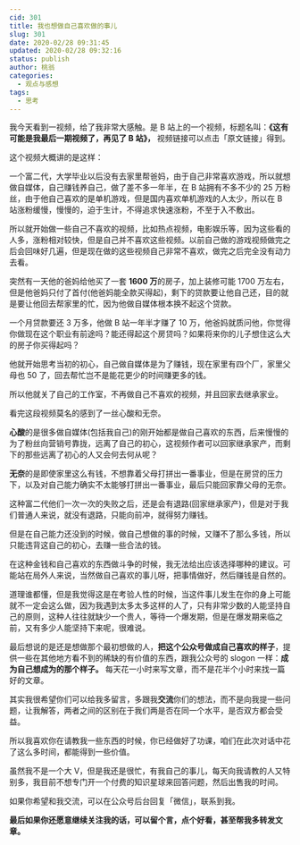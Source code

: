 ```yaml
---
cid: 301
title: 我也想做自己喜欢做的事儿
slug: 301
date: 2020-02/28 09:31:45
updated: 2020-02/28 09:32:16
status: publish
author: 桃翁
categories: 
  - 观点与感想
tags: 
  - 思考
---
```



我今天看到一视频，给了我非常大感触。是 B 站上的一个视频，标题名叫：**《这有可能是我最后一期视频了，再见了 B 站》，** 视频链接可以点击「原文链接」得到。

这个视频大概讲的是这样：

一个富二代，大学毕业以后没有去家里帮爸妈，由于自己非常喜欢游戏，所以就想做自媒体，自己赚钱养自己，做了差不多一年半，在 B 站拥有不多不少的 25 万粉丝，由于他自己喜欢的是单机游戏，但是国内喜欢单机游戏的人太少，所以在 B 站涨粉缓慢，慢慢的，迫于生计，不得追求快速涨粉，不至于入不敷出。

所以就开始做一些自己不喜欢的视频，比如热点视频，电影娱乐等，因为这些看的人多，涨粉相对较快，但是自己并不喜欢这些视频。以前自己做的游戏视频做完之后会回味好几遍，但是现在做的这些视频自己非常不喜欢，做完之后完全没有动力去看。

突然有一天他的爸妈给他买了一套 **1600 万**的房子，加上装修可能 1700 万左右，但是他爸妈只付了首付(他爸妈能全款买得起)，剩下的贷款要让他自己还，目的就是要让他回去帮家里的忙，因为他做自媒体根本换不起这个贷款。

一个月贷款要还 3 万多，他做 B 站一年半才赚了 10 万，他爸妈就质问他，你觉得你做现在这个职业有前途吗？能还得起这个房贷吗？如果将来你的儿子想住这么大的房子你买得起吗？

他就开始思考当初的初心，自己做自媒体是为了赚钱，现在家里有四个厂，家里父母也 50 了，回去帮忙岂不是能花更少的时间赚更多的钱。

所以他就关了自己的工作室，不再做自己不喜欢的视频，并且回家去继承家业。

看完这段视频莫名的感到了一丝心酸和无奈。

**心酸**的是很多做自媒体(包括我自己)的刚开始都是做自己喜欢的东西，后来慢慢的为了粉丝向营销号靠拢，远离了自己的初心，这视频作者可以回家继承家产，而剩下的那些远离了初心的人又会何去何从呢？

**无奈**的是即使家里这么有钱，不想靠着父母打拼出一番事业，但是在房贷的压力下，以及对自己能力确实不太能够打拼出一番事业，最后只能回家靠父母的无奈。

这种富二代他们一次一次的失败之后，还是会有退路(回家继承家产)，但是对于我们普通人来说，就没有退路，只能向前冲，就得努力赚钱。

但是在自己能力还没到的时候，做自己想做的事的时候，又赚不了那么多钱，所以只能违背这自己的初心，去赚一些合法的钱。

在这种金钱和自己喜欢的东西做斗争的时候，我无法给出应该选择哪种的建议。可能站在局外人来说，当然做自己喜欢的事儿呀，把事情做好，然后赚钱是自然的。

道理谁都懂，但是我觉得这是在考验人性的时候，当这件事儿发生在你的身上可能就不一定会这么做，因为我遇到太多太多这样的人了，只有非常少数的人能坚持自己的原则，这种人往往就缺少一个贵人，等待一个爆发期，但是在爆发期来临之前，又有多少人能坚持下来呢，很难说。

最后想说的是还是想做那个最初想做的人，**把这个公众号做成自己喜欢的样子**，提供一些在其他地方看不到的稀缺的有价值的东西，跟我公众号的 slogon 一样：**成为自己想成为的那个样子。** 每天花一小时来写文章，而不是花半个小时来找一篇好的文章。

其实我很希望你们可以给我多留言，多跟我**交流**你们的想法，而不是向我提一些问题，让我解答，两者之间的区别在于我们两是否在同一个水平，是否双方都会受益。

所以我喜欢你在请教我一些东西的时候，你已经做好了功课，咱们在此次对话中花了这么多时间，都能得到一些价值。

虽然我不是一个大 V，但是我还是很忙，有我自己的事儿，每天向我请教的人又特别多，我目前不想专门开一个付费的知识星球来回答问题，然后出售我的时间。

如果你希望和我交流，可以在公众号后台回复「微信」，联系到我。

**最后如果你还愿意继续关注我的话，可以留个言，点个好看，甚至帮我多转发文章。**
